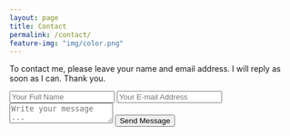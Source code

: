 ```yaml
---
layout: page
title: Contact
permalink: /contact/
feature-img: "img/color.png"
---
```


To contact me, please leave your name and email address. I will reply as soon as I can. Thank you.

<form action="https://getsimpleform.com/messages?form_api_token=0739edaeac061c5afaa6bca7244dcd4e" method="post">
  <!-- the redirect_to is optional, the form will redirect to the referrer on submission -->
  <input type='hidden' name='redirect_to' value='http://monicadixit.github.io/thank-you/' />
  <input type='text' name='name' placeholder='Your Full Name' />
  <input type='email' name='email' placeholder='Your E-mail Address' />
  <textarea name='message' placeholder='Write your message ...'></textarea>
  <input type='submit' value='Send Message' />
</form>
